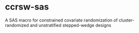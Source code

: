 # ccrsw-sas
A SAS macro for constrained covariate randomization of cluster-randomized and unstratified stepped-wedge designs
